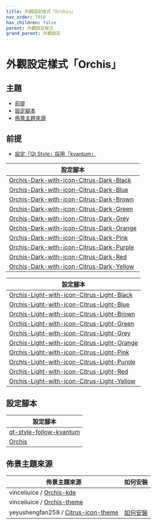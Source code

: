 ```yaml
---
title: 外觀設定樣式「Orchis」
nav_order: 7010
has_children: false
parent: 外觀設定樣式
grand_parent: 外觀設定
---
```



# 外觀設定樣式「Orchis」




## 主題

* [前提](#前提)
* [設定腳本](#設定腳本)
* [佈景主題來源](#佈景主題來源)




## 前提

* [設定「Qt Style」採用「kvantum」](https://samwhelp.github.io/note-about-lingmo/read/howto/qt-style.html#%E8%A8%AD%E5%AE%9Aqt-style%E6%8E%A1%E7%94%A8kvantum)




| 設定腳本 |
| ------- |
| [Orchis-Dark-with-icon-Citrus-Dark-Black](https://github.com/samwhelp/lingmo-adjustment/tree/main/prototype/main/style-config/switch/Orchis/Orchis-Dark-with-icon-Citrus-Dark-Black) |
| [Orchis-Dark-with-icon-Citrus-Dark-Blue](https://github.com/samwhelp/lingmo-adjustment/tree/main/prototype/main/style-config/switch/Orchis/Orchis-Dark-with-icon-Citrus-Dark-Blue) |
| [Orchis-Dark-with-icon-Citrus-Dark-Brown](https://github.com/samwhelp/lingmo-adjustment/tree/main/prototype/main/style-config/switch/Orchis/Orchis-Dark-with-icon-Citrus-Dark-Brown) |
| [Orchis-Dark-with-icon-Citrus-Dark-Green](https://github.com/samwhelp/lingmo-adjustment/tree/main/prototype/main/style-config/switch/Orchis/Orchis-Dark-with-icon-Citrus-Dark-Green) |
| [Orchis-Dark-with-icon-Citrus-Dark-Grey](https://github.com/samwhelp/lingmo-adjustment/tree/main/prototype/main/style-config/switch/Orchis/Orchis-Dark-with-icon-Citrus-Dark-Grey) |
| [Orchis-Dark-with-icon-Citrus-Dark-Orange](https://github.com/samwhelp/lingmo-adjustment/tree/main/prototype/main/style-config/switch/Orchis/Orchis-Dark-with-icon-Citrus-Dark-Orange) |
| [Orchis-Dark-with-icon-Citrus-Dark-Pink](https://github.com/samwhelp/lingmo-adjustment/tree/main/prototype/main/style-config/switch/Orchis/Orchis-Dark-with-icon-Citrus-Dark-Pink) |
| [Orchis-Dark-with-icon-Citrus-Dark-Purple](https://github.com/samwhelp/lingmo-adjustment/tree/main/prototype/main/style-config/switch/Orchis/Orchis-Dark-with-icon-Citrus-Dark-Purple) |
| [Orchis-Dark-with-icon-Citrus-Dark-Red](https://github.com/samwhelp/lingmo-adjustment/tree/main/prototype/main/style-config/switch/Orchis/Orchis-Dark-with-icon-Citrus-Dark-Red) |
| [Orchis-Dark-with-icon-Citrus-Dark-Yellow](https://github.com/samwhelp/lingmo-adjustment/tree/main/prototype/main/style-config/switch/Orchis/Orchis-Dark-with-icon-Citrus-Dark-Yellow) |




| 設定腳本 |
| ------- |
| [Orchis-Light-with-icon-Citrus-Light-Black](https://github.com/samwhelp/lingmo-adjustment/tree/main/prototype/main/style-config/switch/Orchis/Orchis-Light-with-icon-Citrus-Light-Black) |
| [Orchis-Light-with-icon-Citrus-Light-Blue](https://github.com/samwhelp/lingmo-adjustment/tree/main/prototype/main/style-config/switch/Orchis/Orchis-Light-with-icon-Citrus-Light-Blue) |
| [Orchis-Light-with-icon-Citrus-Light-Brown](https://github.com/samwhelp/lingmo-adjustment/tree/main/prototype/main/style-config/switch/Orchis/Orchis-Light-with-icon-Citrus-Light-Brown) |
| [Orchis-Light-with-icon-Citrus-Light-Green](https://github.com/samwhelp/lingmo-adjustment/tree/main/prototype/main/style-config/switch/Orchis/Orchis-Light-with-icon-Citrus-Light-Green) |
| [Orchis-Light-with-icon-Citrus-Light-Grey](https://github.com/samwhelp/lingmo-adjustment/tree/main/prototype/main/style-config/switch/Orchis/Orchis-Light-with-icon-Citrus-Light-Grey) |
| [Orchis-Light-with-icon-Citrus-Light-Orange](https://github.com/samwhelp/lingmo-adjustment/tree/main/prototype/main/style-config/switch/Orchis/Orchis-Light-with-icon-Citrus-Light-Orange) |
| [Orchis-Light-with-icon-Citrus-Light-Pink](https://github.com/samwhelp/lingmo-adjustment/tree/main/prototype/main/style-config/switch/Orchis/Orchis-Light-with-icon-Citrus-Light-Pink) |
| [Orchis-Light-with-icon-Citrus-Light-Purple](https://github.com/samwhelp/lingmo-adjustment/tree/main/prototype/main/style-config/switch/Orchis/Orchis-Light-with-icon-Citrus-Light-Purple) |
| [Orchis-Light-with-icon-Citrus-Light-Red](https://github.com/samwhelp/lingmo-adjustment/tree/main/prototype/main/style-config/switch/Orchis/Orchis-Light-with-icon-Citrus-Light-Red) |
| [Orchis-Light-with-icon-Citrus-Light-Yellow](https://github.com/samwhelp/lingmo-adjustment/tree/main/prototype/main/style-config/switch/Orchis/Orchis-Light-with-icon-Citrus-Light-Yellow) |




## 設定腳本

| 設定腳本 |
| ------- |
| [qt-style-follow-kvantum](https://github.com/samwhelp/lingmo-adjustment/tree/main/prototype/main/qt-style-config/qt-style-follow-kvantum) |
| [Orchis](https://github.com/samwhelp/lingmo-adjustment/tree/main/prototype/main/style-config/switch/Orchis) |




## 佈景主題來源

| 佈景主題來源 | 如何安裝 |
| ---------- | ------- |
| vinceliuice / [Orchis-kde](https://github.com/vinceliuice/Orchis-kde) | |
| vinceliuice / [Orchis-theme](https://github.com/vinceliuice/Orchis-theme) | |
| yeyushengfan258 / [Citrus-icon-theme](https://github.com/yeyushengfan258/Citrus-icon-theme) | [如何安裝](https://samwhelp.github.io/note-about-lingmo/read/subject/theme/source/Citrus.html#如何安裝citrus-icon-theme) |
